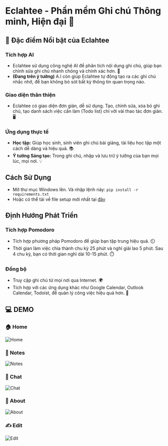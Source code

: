 # **Eclahtee - Phần mềm Ghi chú Thông minh, Hiện đại** 🚀

## **🌟 Đặc điểm Nổi bật của Eclahtee**

### **Tích hợp AI** 
  * Eclahtee sử dụng công nghệ AI để phân tích nội dung ghi chú, giúp bạn chỉnh sửa ghi chú nhanh chóng và chính xác hơn. 🧠
  * **(Đang trên ý tưởng)** A.I còn giúp Eclahtee tự động tạo ra các ghi chú nhắc nhở, để bạn không bỏ sót bất kỳ thông tin quan trọng nào.

### **Giao diện thân thiện** 
  * Eclahtee có giao diện đơn giản, dễ sử dụng. Tạo, chỉnh sửa, xóa bỏ ghi chú, tạo danh sách việc cần làm (Todo list) chỉ với vài thao tác đơn giản. 🖥️

### **Ứng dụng thực tế**
  * **Học tập:** Giúp học sinh, sinh viên ghi chú bài giảng, tài liệu học tập một cách dễ dàng và hiệu quả. 📚
  * **Ý tưởng Sáng tạo:** Trong ghi chú, nhập và lưu trữ ý tưởng của bạn mọi lúc, mọi nơi. 💡

## **Cách Sử Dụng**
* Mở thư mục Windows lên. Và nhập lệnh này: ```pip install -r requirements.txt```
* Hoặc có thể tải về file setup mới nhất tại [đây](https://github.com/MaiNgocChau9/Python-App-A-/releases)

## **Định Hướng Phát Triển**
  
### **Tích hợp Pomodoro**
  * Tích hợp phương pháp Pomodoro để giúp bạn tập trung hiệu quả. ⏲️
  * Thời gian làm việc chia thành chu kỳ 25 phút và nghỉ giải lao 5 phút. Sau 4 chu kỳ, bạn có thời gian nghỉ dài 10-15 phút. ⏱️

### **Đồng bộ**
  * Truy cập ghi chú từ mọi nơi qua Internet. 🌍
  * Tích hợp với các ứng dụng khác như Google Calendar, Outlook Calendar, Todoist, để quản lý công việc hiệu quả hơn. 📅

## **💻 DEMO**
### **🏠 Home**
  ![Home](https://github.com/MaiNgocChau9/Python-App-A-/assets/123575751/a4c9ac00-7a7c-48f1-8541-cbb6d863b33c)
### 📝 Notes
  ![Notes](https://github.com/MaiNgocChau9/Python-App-A-/assets/123575751/9796d58a-215f-474e-a6ab-0a95a9c5296b)
### **💬 Chat**
  ![Chat](https://github.com/MaiNgocChau9/Python-App-A-/assets/123575751/f8d574b1-8337-492a-9ce3-cedf675b940e)
### **👋 About**
  ![About](https://github.com/MaiNgocChau9/Python-App-A-/assets/123575751/01ff333c-c21b-49ef-a9c3-32cf0b1ebfca)
### **✍️ Edit**
  ![Edit](https://github.com/MaiNgocChau9/Python-App-A-/assets/123575751/82f67caa-54b8-419c-aaa2-94c5235b9692)


